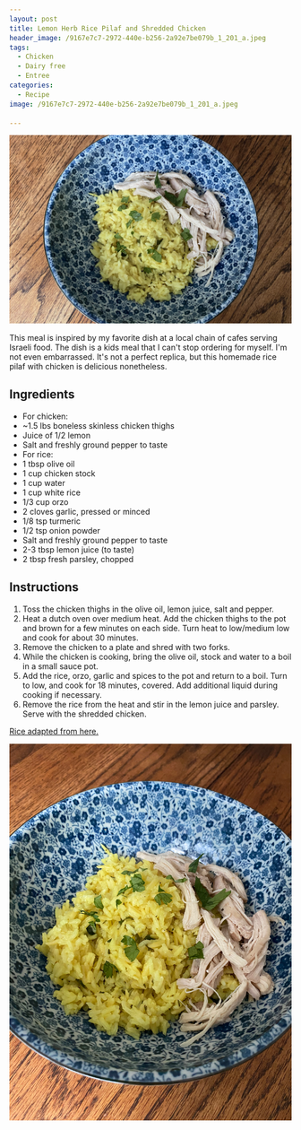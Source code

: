 ```yaml
---
layout: post
title: Lemon Herb Rice Pilaf and Shredded Chicken
header_image: /9167e7c7-2972-440e-b256-2a92e7be079b_1_201_a.jpeg
tags:
  - Chicken
  - Dairy free
  - Entree
categories:
  - Recipe
image: /9167e7c7-2972-440e-b256-2a92e7be079b_1_201_a.jpeg

---
```


![Image of Lemon Herb Rice Pilaf and Shredded Chicken.](/upload//9167e7c7-2972-440e-b256-2a92e7be079b_1_201_a.jpeg)

This meal is inspired by my favorite dish at a local chain of cafes serving Israeli food. The dish is a kids meal that I can't stop ordering for myself. I'm not even embarrassed. It's not a perfect replica, but this homemade rice pilaf with chicken is delicious nonetheless.

## Ingredients

- For chicken:
- ~1.5 lbs boneless skinless chicken thighs
- Juice of 1/2 lemon
- Salt and freshly ground pepper to taste
- For rice:
- 1 tbsp olive oil
- 1 cup chicken stock
- 1 cup water
- 1 cup white rice
- 1/3 cup orzo
- 2 cloves garlic, pressed or minced
- 1/8 tsp turmeric
- 1/2 tsp onion powder
- Salt and freshly ground pepper to taste
- 2-3 tbsp lemon juice (to taste)
- 2 tbsp fresh parsley, chopped

## Instructions

1. Toss the chicken thighs in the olive oil, lemon juice, salt and pepper. 
1. Heat a dutch oven over medium heat. Add the chicken thighs to the pot and brown for a few minutes on each side. Turn heat to low/medium low and cook for about 30 minutes.
1. Remove the chicken to a plate and shred with two forks.
1. While the chicken is cooking, bring the olive oil, stock and water to a boil in a small sauce pot.
1. Add the rice, orzo, garlic and spices to the pot and return to a boil. Turn to low, and cook for 18 minutes, covered. Add additional liquid during cooking if necessary.
1. Remove the rice from the heat and stir in the lemon juice and parsley. Serve with the shredded chicken.


[Rice adapted from here.](https://southern-bytes.com/better-than-a-box-rice-pilaf-recipe/)


![Image of Lemon Herb Rice Pilaf and Shredded Chicken.](/upload//img_9152.jpeg)